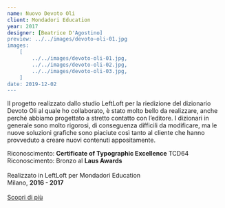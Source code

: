 ```yaml
---
name: Nuovo Devoto Oli
client: Mondadori Education
year: 2017
designer: [Beatrice D'Agostino]
preview: ../../images/devoto-oli-01.jpg
images:
    [
        ../../images/devoto-oli-01.jpg,
        ../../images/devoto-oli-02.jpg,
        ../../images/devoto-oli-03.jpg,
    ]
date: 2019-12-02
---
```


Il progetto realizzato dallo studio LeftLoft per la riedizione del dizionario Devoto Oli al quale ho collaborato, è stato molto bello da realizzare, anche perché abbiamo progettato a stretto contatto con l’editore. I dizionari in generale sono molto rigorosi, di conseguenza difficili da modificare, ma le nuove soluzioni grafiche sono piaciute così tanto al cliente che hanno provveduto a creare nuovi contenuti appositamente.

Riconoscimento: **Certificate of Typographic Excellence** TCD64  
Riconoscimento: Bronzo al **Laus Awards**<br><br>
Realizzato in LeftLoft per Mondadori Education  
Milano, **2016 - 2017**<br><br>
[Scopri di più](http://beatricedagostino.com/nuovo-devoto-oli.html)
